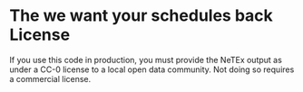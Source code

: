# The we want your schedules back License

If you use this code in production, you must provide the NeTEx output as under a CC-0 license to a local open data community. Not doing so requires a commercial license.
